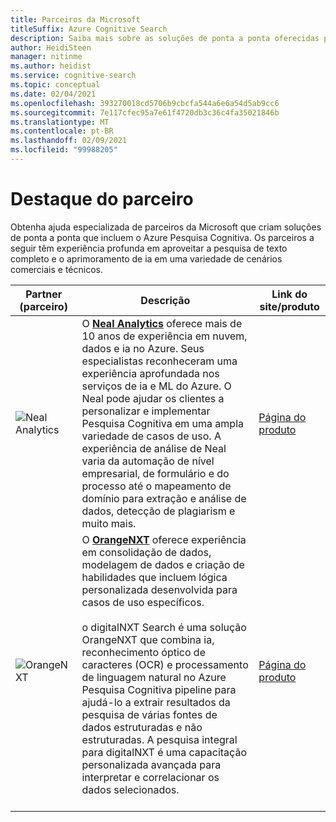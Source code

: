 ```yaml
---
title: Parceiros da Microsoft
titleSuffix: Azure Cognitive Search
description: Saiba mais sobre as soluções de ponta a ponta oferecidas pelos parceiros da Microsoft que incluem o Azure Pesquisa Cognitiva.
author: HeidiSteen
manager: nitinme
ms.author: heidist
ms.service: cognitive-search
ms.topic: conceptual
ms.date: 02/04/2021
ms.openlocfilehash: 393270018cd5706b9cbcfa544a6e6a54d5ab9cc6
ms.sourcegitcommit: 7e117cfec95a7e61f4720db3c36c4fa35021846b
ms.translationtype: MT
ms.contentlocale: pt-BR
ms.lasthandoff: 02/09/2021
ms.locfileid: "99988205"
---
```

# <a name="partner-spotlight"></a>Destaque do parceiro

Obtenha ajuda especializada de parceiros da Microsoft que criam soluções de ponta a ponta que incluem o Azure Pesquisa Cognitiva. Os parceiros a seguir têm experiência profunda em aproveitar a pesquisa de texto completo e o aprimoramento de ia em uma variedade de cenários comerciais e técnicos.

| Partner (parceiro) | Descrição | Link do site/produto |
|---------|-------------|----------------------|
| ![Neal Analytics](media/resource-partners/neal-analytics-logo.png "Logotipo da empresa do Neal Analytics") | O [**Neal Analytics**](https://nealanalytics.com/) oferece mais de 10 anos de experiência em nuvem, dados e ia no Azure. Seus especialistas reconheceram uma experiência aprofundada nos serviços de ia e ML do Azure. O Neal pode ajudar os clientes a personalizar e implementar Pesquisa Cognitiva em uma ampla variedade de casos de uso. A experiência de análise de Neal varia da automação de nível empresarial, de formulário e do processo até o mapeamento de domínio para extração e análise de dados, detecção de plagiarism e muito mais. | [Página do produto](https://go.nealanalytics.com/cognitive-search)|
| ![OrangeNXT](media/resource-partners/orangenxt-beldmerk-boven-160px.png "Logotipo da empresa do OrangeNXT") | O [**OrangeNXT**](https://orangenxt.com/) oferece experiência em consolidação de dados, modelagem de dados e criação de habilidades que incluem lógica personalizada desenvolvida para casos de uso específicos.<br/><br/>o digitalNXT Search é uma solução OrangeNXT que combina ia, reconhecimento óptico de caracteres (OCR) e processamento de linguagem natural no Azure Pesquisa Cognitiva pipeline para ajudá-lo a extrair resultados da pesquisa de várias fontes de dados estruturadas e não estruturadas. A pesquisa integral para digitalNXT é uma capacitação personalizada avançada para interpretar e correlacionar os dados selecionados.<br/><br/>| [Página do produto](https://orangenxt.com/solutions/digitalnxt/digitalnxt-search/)|